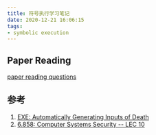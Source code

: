 ```yaml
---
title: 符号执行学习笔记
date: 2020-12-21 16:06:15
tags:
- symbolic execution
---
```


## Paper Reading

[paper reading questions](http://css.csail.mit.edu/6.858/2020/questions.html?q=q-exe&lec=10)





## 参考

1. [EXE: Automatically Generating Inputs of Death](http://css.csail.mit.edu/6.858/2020/readings/exe.pdf)
2. [6.858: Computer Systems Security -- LEC 10](https://www.youtube.com/watch?v=-t85LW_nwck)

